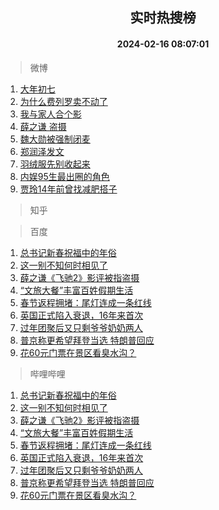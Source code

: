 <div align="center"><h2>实时热搜榜</h2><h4>2024-02-16 08:07:01</h4></div>

> 微博  

1. [大年初七](https://s.weibo.com/weibo?q=%E5%A4%A7%E5%B9%B4%E5%88%9D%E4%B8%83&t=31&band_rank=1&Refer=top)<br />
2. [为什么费列罗卖不动了](https://s.weibo.com/weibo?q=%23%E4%B8%BA%E4%BB%80%E4%B9%88%E8%B4%B9%E5%88%97%E7%BD%97%E5%8D%96%E4%B8%8D%E5%8A%A8%E4%BA%86%23&t=31&band_rank=2&Refer=top)<br />
3. [我与家人合个影](https://s.weibo.com/weibo?q=%23%E6%88%91%E4%B8%8E%E5%AE%B6%E4%BA%BA%E5%90%88%E4%B8%AA%E5%BD%B1%23&t=31&band_rank=3&Refer=top)<br />
4. [薛之谦 盗摄](https://s.weibo.com/weibo?q=%E8%96%9B%E4%B9%8B%E8%B0%A6%20%E7%9B%97%E6%91%84&t=31&band_rank=4&Refer=top)<br />
5. [魏大勋被强制闭麦](https://s.weibo.com/weibo?q=%23%E9%AD%8F%E5%A4%A7%E5%8B%8B%E8%A2%AB%E5%BC%BA%E5%88%B6%E9%97%AD%E9%BA%A6%23&t=31&band_rank=5&Refer=top)<br />
6. [郑润泽发文](https://s.weibo.com/weibo?q=%E9%83%91%E6%B6%A6%E6%B3%BD%E5%8F%91%E6%96%87&t=31&band_rank=6&Refer=top)<br />
7. [羽绒服先别收起来](https://s.weibo.com/weibo?q=%23%E7%BE%BD%E7%BB%92%E6%9C%8D%E5%85%88%E5%88%AB%E6%94%B6%E8%B5%B7%E6%9D%A5%23&t=31&band_rank=7&Refer=top)<br />
8. [内娱95生最出圈的角色](https://s.weibo.com/weibo?q=%23%E5%86%85%E5%A8%B195%E7%94%9F%E6%9C%80%E5%87%BA%E5%9C%88%E7%9A%84%E8%A7%92%E8%89%B2%23&t=31&band_rank=8&Refer=top)<br />
9. [贾玲14年前曾找减肥搭子](https://s.weibo.com/weibo?q=%23%E8%B4%BE%E7%8E%B214%E5%B9%B4%E5%89%8D%E6%9B%BE%E6%89%BE%E5%87%8F%E8%82%A5%E6%90%AD%E5%AD%90%23&t=31&band_rank=9&Refer=top)<br />

> 知乎  


> 百度  

1. [总书记新春祝福中的年俗](https://www.baidu.com/s?wd=%E6%80%BB%E4%B9%A6%E8%AE%B0%E6%96%B0%E6%98%A5%E7%A5%9D%E7%A6%8F%E4%B8%AD%E7%9A%84%E5%B9%B4%E4%BF%97&sa=fyb_news&rsv_dl=fyb_news)<br />
2. [这一别不知何时相见了](https://www.baidu.com/s?wd=%E8%BF%99%E4%B8%80%E5%88%AB%E4%B8%8D%E7%9F%A5%E4%BD%95%E6%97%B6%E7%9B%B8%E8%A7%81%E4%BA%86&sa=fyb_news&rsv_dl=fyb_news)<br />
3. [薛之谦《飞驰2》影评被指盗摄](https://www.baidu.com/s?wd=%E8%96%9B%E4%B9%8B%E8%B0%A6%E3%80%8A%E9%A3%9E%E9%A9%B02%E3%80%8B%E5%BD%B1%E8%AF%84%E8%A2%AB%E6%8C%87%E7%9B%97%E6%91%84&sa=fyb_news&rsv_dl=fyb_news)<br />
4. [“文旅大餐”丰富百姓假期生活](https://www.baidu.com/s?wd=%E2%80%9C%E6%96%87%E6%97%85%E5%A4%A7%E9%A4%90%E2%80%9D%E4%B8%B0%E5%AF%8C%E7%99%BE%E5%A7%93%E5%81%87%E6%9C%9F%E7%94%9F%E6%B4%BB&sa=fyb_news&rsv_dl=fyb_news)<br />
5. [春节返程拥堵：尾灯连成一条红线](https://www.baidu.com/s?wd=%E6%98%A5%E8%8A%82%E8%BF%94%E7%A8%8B%E6%8B%A5%E5%A0%B5%EF%BC%9A%E5%B0%BE%E7%81%AF%E8%BF%9E%E6%88%90%E4%B8%80%E6%9D%A1%E7%BA%A2%E7%BA%BF&sa=fyb_news&rsv_dl=fyb_news)<br />
6. [英国正式陷入衰退，16年来首次](https://www.baidu.com/s?wd=%E8%8B%B1%E5%9B%BD%E6%AD%A3%E5%BC%8F%E9%99%B7%E5%85%A5%E8%A1%B0%E9%80%80%EF%BC%8C16%E5%B9%B4%E6%9D%A5%E9%A6%96%E6%AC%A1&sa=fyb_news&rsv_dl=fyb_news)<br />
7. [过年团聚后又只剩爷爷奶奶两人](https://www.baidu.com/s?wd=%E8%BF%87%E5%B9%B4%E5%9B%A2%E8%81%9A%E5%90%8E%E5%8F%88%E5%8F%AA%E5%89%A9%E7%88%B7%E7%88%B7%E5%A5%B6%E5%A5%B6%E4%B8%A4%E4%BA%BA&sa=fyb_news&rsv_dl=fyb_news)<br />
8. [普京称更希望拜登当选 特朗普回应](https://www.baidu.com/s?wd=%E6%99%AE%E4%BA%AC%E7%A7%B0%E6%9B%B4%E5%B8%8C%E6%9C%9B%E6%8B%9C%E7%99%BB%E5%BD%93%E9%80%89+%E7%89%B9%E6%9C%97%E6%99%AE%E5%9B%9E%E5%BA%94&sa=fyb_news&rsv_dl=fyb_news)<br />
9. [花60元门票在景区看臭水沟？](https://www.baidu.com/s?wd=%E8%8A%B160%E5%85%83%E9%97%A8%E7%A5%A8%E5%9C%A8%E6%99%AF%E5%8C%BA%E7%9C%8B%E8%87%AD%E6%B0%B4%E6%B2%9F%EF%BC%9F&sa=fyb_news&rsv_dl=fyb_news)<br />

> 哔哩哔哩  

1. [总书记新春祝福中的年俗](https://www.baidu.com/s?wd=%E6%80%BB%E4%B9%A6%E8%AE%B0%E6%96%B0%E6%98%A5%E7%A5%9D%E7%A6%8F%E4%B8%AD%E7%9A%84%E5%B9%B4%E4%BF%97&sa=fyb_news&rsv_dl=fyb_news)<br />
2. [这一别不知何时相见了](https://www.baidu.com/s?wd=%E8%BF%99%E4%B8%80%E5%88%AB%E4%B8%8D%E7%9F%A5%E4%BD%95%E6%97%B6%E7%9B%B8%E8%A7%81%E4%BA%86&sa=fyb_news&rsv_dl=fyb_news)<br />
3. [薛之谦《飞驰2》影评被指盗摄](https://www.baidu.com/s?wd=%E8%96%9B%E4%B9%8B%E8%B0%A6%E3%80%8A%E9%A3%9E%E9%A9%B02%E3%80%8B%E5%BD%B1%E8%AF%84%E8%A2%AB%E6%8C%87%E7%9B%97%E6%91%84&sa=fyb_news&rsv_dl=fyb_news)<br />
4. [“文旅大餐”丰富百姓假期生活](https://www.baidu.com/s?wd=%E2%80%9C%E6%96%87%E6%97%85%E5%A4%A7%E9%A4%90%E2%80%9D%E4%B8%B0%E5%AF%8C%E7%99%BE%E5%A7%93%E5%81%87%E6%9C%9F%E7%94%9F%E6%B4%BB&sa=fyb_news&rsv_dl=fyb_news)<br />
5. [春节返程拥堵：尾灯连成一条红线](https://www.baidu.com/s?wd=%E6%98%A5%E8%8A%82%E8%BF%94%E7%A8%8B%E6%8B%A5%E5%A0%B5%EF%BC%9A%E5%B0%BE%E7%81%AF%E8%BF%9E%E6%88%90%E4%B8%80%E6%9D%A1%E7%BA%A2%E7%BA%BF&sa=fyb_news&rsv_dl=fyb_news)<br />
6. [英国正式陷入衰退，16年来首次](https://www.baidu.com/s?wd=%E8%8B%B1%E5%9B%BD%E6%AD%A3%E5%BC%8F%E9%99%B7%E5%85%A5%E8%A1%B0%E9%80%80%EF%BC%8C16%E5%B9%B4%E6%9D%A5%E9%A6%96%E6%AC%A1&sa=fyb_news&rsv_dl=fyb_news)<br />
7. [过年团聚后又只剩爷爷奶奶两人](https://www.baidu.com/s?wd=%E8%BF%87%E5%B9%B4%E5%9B%A2%E8%81%9A%E5%90%8E%E5%8F%88%E5%8F%AA%E5%89%A9%E7%88%B7%E7%88%B7%E5%A5%B6%E5%A5%B6%E4%B8%A4%E4%BA%BA&sa=fyb_news&rsv_dl=fyb_news)<br />
8. [普京称更希望拜登当选 特朗普回应](https://www.baidu.com/s?wd=%E6%99%AE%E4%BA%AC%E7%A7%B0%E6%9B%B4%E5%B8%8C%E6%9C%9B%E6%8B%9C%E7%99%BB%E5%BD%93%E9%80%89+%E7%89%B9%E6%9C%97%E6%99%AE%E5%9B%9E%E5%BA%94&sa=fyb_news&rsv_dl=fyb_news)<br />
9. [花60元门票在景区看臭水沟？](https://www.baidu.com/s?wd=%E8%8A%B160%E5%85%83%E9%97%A8%E7%A5%A8%E5%9C%A8%E6%99%AF%E5%8C%BA%E7%9C%8B%E8%87%AD%E6%B0%B4%E6%B2%9F%EF%BC%9F&sa=fyb_news&rsv_dl=fyb_news)<br />
